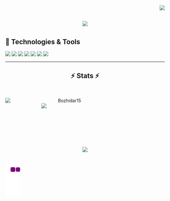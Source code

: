 <img align="right" src="https://visitor-badge.laobi.icu/badge?page_id=Bozhidar15.Bozhidar15">

<h1 align="center">
  <a href="https://git.io/typing-svg">
    <img src="https://readme-typing-svg.herokuapp.com/?lines=Hello,+There!+%F0%9F%91%8B....;I%27m+Bozhidar+Abadzhiev..;Nice+to+meet+you!&center=true&size=30">
  </a>
</h1>

## 🔧 Technologies & Tools
![](https://img.shields.io/badge/Java-IntelliJ-informational?style=flat&logo=visual-studio-code&logoColor=white&color=6aa6f8)
![](https://img.shields.io/badge/C++-VS-informational?style=flat&logo=visual-studio-code&logoColor=white&color=6aa6f8)
![](https://img.shields.io/badge/OS-Linux-informational?style=flat&logo=linux&logoColor=white&color=6aa6f8)
![](https://img.shields.io/badge/Shell-Bash-informational?style=flat&logo=gnu-bash&logoColor=white&color=6aa6f8)
![](https://img.shields.io/badge/Android-Android_Studio-informational?style=flat&logo=gnu-bash&logoColor=white&color=6aa6f8)
![](https://img.shields.io/badge/C#-VS-informational?style=flat&logo=linux&logoColor=white&color=6aa6f8)
![](https://img.shields.io/badge/SQL-MySQL-informational?style=flat&logo=linux&logoColor=white&color=6aa6f8)

<hr>

<h2 align="center">⚡ Stats ⚡</h2>
<br>
<p align=center>
  <div align=center>
    <a href="https://github.com/denvercoder1/github-readme-streak-stats" title="Go to Source">
      <img align="left" width=390 src="https://github-readme-streak-stats.herokuapp.com/?user=Bozhidar15&theme=react&border=61dafb&hide_border=true" alt="Bozhidar15" />
    </a>
    <a href="https://github.com/anuraghazra/github-readme-stats" title="Go to Source">
      <img align="right" width=390 src="https://github-readme-stats.vercel.app/api?username=Bozhidar15&show_icons=true&theme=react&border_color=61dafb&hide_border=true" />
    </a>
  </div>
  <br><br><br><br><br><br><br><br><br>
  <div align=center>
    <a href="https://github.com/anuraghazra/github-readme-stats">
      <img width=325 align="center" src="https://github-readme-stats.vercel.app/api/top-langs/?username=Bozhidar15&hide=c%23,powershell,Mathematica,Ruby,Objective-C,Objective-C%2b%2b,Cuda&title_color=61dafb&text_color=ffffff&icon_color=61dafb&bg_color=20232a&langs_count=8&layout=compact&border_color=61dafb&hide_border=true" />
    </a>
  </div>
  <br>

  
</p>



![snake gif](https://github.com/Bozhidar15/Bozhidar15/blob/output/github-contribution-grid-snake.gif)
